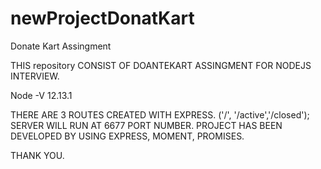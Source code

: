 # newProjectDonatKart
Donate Kart Assingment

THIS repository CONSIST OF DOANTEKART ASSINGMENT FOR NODEJS INTERVIEW.

Node -V 12.13.1

THERE ARE 3 ROUTES CREATED WITH EXPRESS. ('/', '/active','/closed');
SERVER WILL RUN AT 6677 PORT NUMBER.
PROJECT HAS BEEN DEVELOPED BY USING EXPRESS, MOMENT, PROMISES.

THANK YOU.
